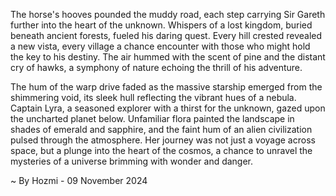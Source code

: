 
The horse's hooves pounded the muddy road, each step carrying Sir Gareth further into the heart of the unknown. Whispers of a lost kingdom, buried beneath ancient forests, fueled his daring quest. Every hill crested revealed a new vista, every village a chance encounter with those who might hold the key to his destiny. The air hummed with the scent of pine and the distant cry of hawks, a symphony of nature echoing the thrill of his adventure. 

The hum of the warp drive faded as the massive starship emerged from the shimmering void, its sleek hull reflecting the vibrant hues of a nebula. Captain Lyra, a seasoned explorer with a thirst for the unknown, gazed upon the uncharted planet below. Unfamiliar flora painted the landscape in shades of emerald and sapphire, and the faint hum of an alien civilization pulsed through the atmosphere. Her journey was not just a voyage across space, but a plunge into the heart of the cosmos, a chance to unravel the mysteries of a universe brimming with wonder and danger. 

~ By Hozmi - 09 November 2024
